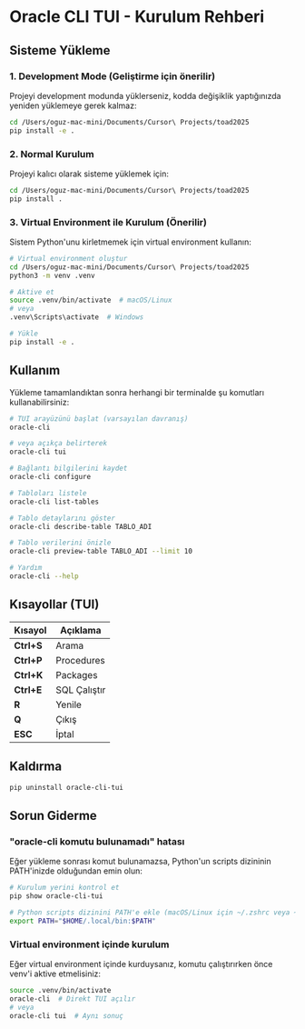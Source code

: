 # Oracle CLI TUI - Kurulum Rehberi

## Sisteme Yükleme

### 1. Development Mode (Geliştirme için önerilir)

Projeyi development modunda yüklerseniz, kodda değişiklik yaptığınızda yeniden yüklemeye gerek kalmaz:

```bash
cd /Users/oguz-mac-mini/Documents/Cursor\ Projects/toad2025
pip install -e .
```

### 2. Normal Kurulum

Projeyi kalıcı olarak sisteme yüklemek için:

```bash
cd /Users/oguz-mac-mini/Documents/Cursor\ Projects/toad2025
pip install .
```

### 3. Virtual Environment ile Kurulum (Önerilir)

Sistem Python'unu kirletmemek için virtual environment kullanın:

```bash
# Virtual environment oluştur
cd /Users/oguz-mac-mini/Documents/Cursor\ Projects/toad2025
python3 -m venv .venv

# Aktive et
source .venv/bin/activate  # macOS/Linux
# veya
.venv\Scripts\activate  # Windows

# Yükle
pip install -e .
```

## Kullanım

Yükleme tamamlandıktan sonra herhangi bir terminalde şu komutları kullanabilirsiniz:

```bash
# TUI arayüzünü başlat (varsayılan davranış)
oracle-cli

# veya açıkça belirterek
oracle-cli tui

# Bağlantı bilgilerini kaydet
oracle-cli configure

# Tabloları listele
oracle-cli list-tables

# Tablo detaylarını göster
oracle-cli describe-table TABLO_ADI

# Tablo verilerini önizle
oracle-cli preview-table TABLO_ADI --limit 10

# Yardım
oracle-cli --help
```

## Kısayollar (TUI)

| Kısayol | Açıklama |
|---------|----------|
| **Ctrl+S** | Arama |
| **Ctrl+P** | Procedures |
| **Ctrl+K** | Packages |
| **Ctrl+E** | SQL Çalıştır |
| **R** | Yenile |
| **Q** | Çıkış |
| **ESC** | İptal |

## Kaldırma

```bash
pip uninstall oracle-cli-tui
```

## Sorun Giderme

### "oracle-cli komutu bulunamadı" hatası

Eğer yükleme sonrası komut bulunamazsa, Python'un scripts dizininin PATH'inizde olduğundan emin olun:

```bash
# Kurulum yerini kontrol et
pip show oracle-cli-tui

# Python scripts dizinini PATH'e ekle (macOS/Linux için ~/.zshrc veya ~/.bashrc)
export PATH="$HOME/.local/bin:$PATH"
```

### Virtual environment içinde kurulum

Eğer virtual environment içinde kurduysanız, komutu çalıştırırken önce venv'i aktive etmelisiniz:

```bash
source .venv/bin/activate
oracle-cli  # Direkt TUI açılır
# veya
oracle-cli tui  # Aynı sonuç
```

